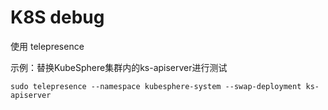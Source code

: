 # K8S debug

使用 telepresence

示例：替换KubeSphere集群内的ks-apiserver进行测试

```shell
sudo telepresence --namespace kubesphere-system --swap-deployment ks-apiserver
```
